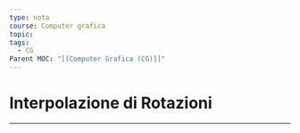 ```yaml
---
type: nota
course: Computer grafica
topic: 
tags:
  - CG
Parent MOC: "[[Computer Grafica (CG)]]"
---
```



# Interpolazione di Rotazioni
---
